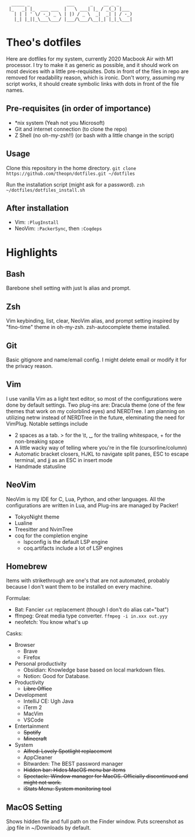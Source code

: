 ```
  _____ _              ___      _    __ _ _
 |_   _| |_  ___ ___  |   \ ___| |_ / _(_) |___
   | | | ' \/ -_) _ \ | |) / _ \  _|  _| | / -_)
   |_| |_||_\___\___/ |___/\___/\__|_| |_|_\___|
```
# Theo's dotfiles
Here are dotfiles for my system, currently 2020 Macbook Air with M1 processor.
I try to make it as generic as possible, and  it should work on most devices with a little pre-requisites.
Dots in front of the files in repo are removed for readability reason, which is ironic.
Don't worry, assuming my script works, it should create symbolic links with dots in front of the file names.

## Pre-requisites (in order of importance)
- *nix system (Yeah not you Microsoft)
- Git and internet connection (to clone the repo)
- Z Shell (no oh-my-zsh!!) (or bash with a little change in the script)

## Usage
Clone this repository in the home directory.
`git clone https://github.com/theopn/dotfiles.git ~/dotfiles`

Run the installation script (might ask for a password).
`zsh ~/dotfiles/dotfiles_install.sh`

## After installation
- Vim: `:PlugInstall`
- NeoVim: `:PackerSync`, then `:Coqdeps`

# Highlights

## Bash
Barebone shell setting with just ls alias and prompt.

## Zsh
Vim keybinding, list, clear, NeoVim alias, and prompt setting inspired by "fino-time" theme in oh-my-zsh.
zsh-autocomplete theme installed.

## Git
Basic gitignore and name/email config. I might delete email or modify it for the privacy reason. 

## Vim
I use vanilla Vim as a light text editor, so most of the configurations were done by default settings.
Two plug-ins are: Dracula theme (one of the few themes that work on my colorblind eyes) and NERDTree.
I am planning on utilizing netrw instead of NERDTree in the future, eleminating the need for VimPlug.
Notable settings include
- 2 spaces as a tab. > for the \t, ␣ for the trailing whitespace, + for the non-breaking space
- A little wacky way of telling where you're in the file (cursorline/column)
- Automatic bracket closers, HJKL to navigate split panes, ESC to escape terminal, and jj as an ESC in insert mode
- Handmade statusline

## NeoVim
NeoVim is my IDE for C, Lua, Python, and other languages. All the configurations are written in Lua, and Plug-ins are managed by Packer!
- TokyoNight theme
- Lualine
- Treesitter and NvimTree
- coq for the completion engine
  - lspconfig is the default LSP engine
  - coq.artifacts include a lot of LSP engines

## Homebrew
Items with strikethrough are one's that are not automated, probably because I don't want them to be installed on every machine.

Formulae:
- Bat: Fancier `cat` replacement (though I don't do alias cat="bat")
- ffmpeg: Great media type converter. `ffmpeg -i in.xxx out.yyy`
- neofetch: You know what's up

Casks:
- Browser
  - Brave
  - Firefox
- Personal productivity
  - Obsidian: Knowledge base based on local markdown files.
  - Notion: Good for Database.
- Productivity
  - ~~Libre Office~~
- Development
  - IntelliJ CE: Ugh Java
  - iTerm 2
  - MacVim
  - VSCode
- Entertainment
    - ~~Spotify~~
    - ~~Minecraft~~
- System
  - ~~Alfred: Lovely Spotlight replacement~~
  - AppCleaner
  - Bitwarden: The BEST password manager
  - ~~Hidden bar: Hides MacOS menu bar items~~
  - ~~Spectacle: Window manager for MacOS. Officially discontinued and might not work.~~
  - ~~iStats Menu: System monitoring tool~~


## MacOS Setting
Shows hidden file and full path on the Finder window. Puts screenshot as .jpg file in ~/Downloads by default.